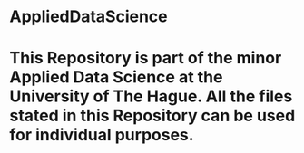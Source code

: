 # AppliedDataScience
# This Repository is part of the minor Applied Data Science at the University of The Hague. All the files stated in this Repository can be used for individual purposes.
